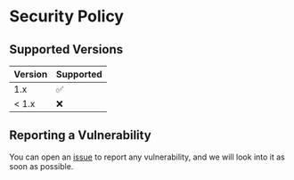 # Security Policy

## Supported Versions

| Version | Supported          |
| ------- | ------------------ |
| 1.x   | :white_check_mark: |
| < 1.x   | :x:                |

## Reporting a Vulnerability

You can open an [issue](https://github.com/warrior-guys/musical-memory/issues) to report any vulnerability, and we will look into it as soon as possible.
